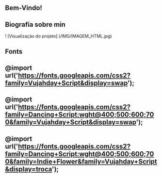 ## Bem-Vindo! 

## Biografia sobre min

! [Visualização do projeto] (/IMG/IMAGEM_HTML.jpg)

## Fonts

## @import url('https://fonts.googleapis.com/css2?family=Vujahday+Script&display=swap');

## @import url('https://fonts.googleapis.com/css2?family=Dancing+Script:wght@400;500;600;700&family=Vujahday+Script&display=swap');

## @import url('https://fonts.googleapis.com/css2?family=Dancing+Script:wght@400;500;600;700&family=Indie+Flower&family=Vujahday+Script&display=troca');